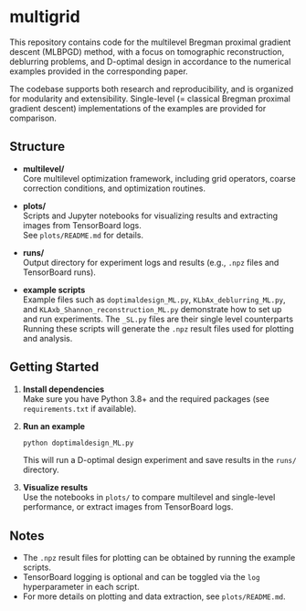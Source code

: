 # multigrid

This repository contains code for the multilevel Bregman proximal gradient descent (MLBPGD) method, with a focus on tomographic reconstruction, deblurring problems, and  D-optimal design in accordance to the numerical examples provided in the corresponding paper.

The codebase supports both research and reproducibility, and is organized for modularity and extensibility. Single-level (= classical Bregman proximal gradient descent) implementations of the examples are provided for comparison.

## Structure

- **multilevel/**  
  Core multilevel optimization framework, including grid operators, coarse correction conditions, and optimization routines.

- **plots/**  
  Scripts and Jupyter notebooks for visualizing results and extracting images from TensorBoard logs.  
  See `plots/README.md` for details.

- **runs/**  
  Output directory for experiment logs and results (e.g., `.npz` files and TensorBoard runs).

- **example scripts**  
  Example files such as `doptimaldesign_ML.py`, `KLbAx_deblurring_ML.py`, and `KLAxb_Shannon_reconstruction_ML.py` demonstrate how to set up and run experiments. The `_SL.py` files are their single level counterparts
  Running these scripts will generate the `.npz` result files used for plotting and analysis.

## Getting Started

1. **Install dependencies**  
   Make sure you have Python 3.8+ and the required packages (see `requirements.txt` if available).

2. **Run an example**  
   ```bash
   python doptimaldesign_ML.py
   ```
   This will run a D-optimal design experiment and save results in the `runs/` directory.

3. **Visualize results**  
   Use the notebooks in `plots/` to compare multilevel and single-level performance, or extract images from TensorBoard logs.

## Notes

- The `.npz` result files for plotting can be obtained by running the example scripts.
- TensorBoard logging is optional and can be toggled via the `log` hyperparameter in each script.
- For more details on plotting and data extraction, see `plots/README.md`.